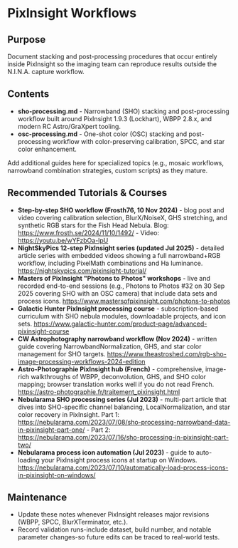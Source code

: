 # PixInsight Workflows

## Purpose
Document stacking and post-processing procedures that occur entirely inside PixInsight so the imaging team can reproduce results outside the N.I.N.A. capture workflow.

## Contents
- **sho-processing.md** - Narrowband (SHO) stacking and post-processing workflow built around PixInsight 1.9.3 (Lockhart), WBPP 2.8.x, and modern RC Astro/GraXpert tooling.
- **osc-processing.md** - One-shot color (OSC) stacking and post-processing workflow with color-preserving calibration, SPCC, and star color enhancement.

Add additional guides here for specialized topics (e.g., mosaic workflows, narrowband combination strategies, custom scripts) as they mature.

## Recommended Tutorials & Courses
- **Step-by-step SHO workflow (Frosth76, 10 Nov 2024)** - blog post and video covering calibration selection, BlurX/NoiseX, GHS stretching, and synthetic RGB stars for the Fish Head Nebula. Blog: https://www.frosth.se/2024/11/10/1492/ - Video: https://youtu.be/wYFzbOa-lpU
- **NightSkyPics 12-step PixInsight series (updated Jul 2025)** - detailed article series with embedded videos showing a full narrowband+RGB workflow, including PixelMath combinations and Ha luminance. https://nightskypics.com/pixinsight-tutorial/
- **Masters of PixInsight "Photons to Photos" workshops** - live and recorded end-to-end sessions (e.g., Photons to Photos #32 on 30 Sep 2025 covering SHO with an OSC camera) that include data sets and process icons. https://www.mastersofpixinsight.com/photons-to-photos
- **Galactic Hunter PixInsight processing course** - subscription-based curriculum with SHO nebula modules, downloadable projects, and icon sets. https://www.galactic-hunter.com/product-page/advanced-pixinsight-course
- **CW Astrophotography narrowband workflow (Nov 2024)** - written guide covering NarrowbandNormalization, GHS, and star color management for SHO targets. https://www.theastroshed.com/rgb-sho-image-processing-workflows-2024-edition
- **Astro-Photographie PixInsight hub (French)** - comprehensive, image-rich walkthroughs of WBPP, deconvolution, GHS, and SHO color mapping; browser translation works well if you do not read French. https://astro-photographie.fr/traitement_pixinsight.html
- **Nebularama SHO processing series (Jul 2023)** - multi-part article that dives into SHO-specific channel balancing, LocalNormalization, and star color recovery in PixInsight. Part 1: https://nebularama.com/2023/07/08/sho-processing-narrowband-data-in-pixinsight-part-one/ - Part 2: https://nebularama.com/2023/07/16/sho-processing-in-pixinsight-part-two/
- **Nebularama process icon automation (Jul 2023)** - guide to auto-loading your PixInsight process icons at startup on Windows. https://nebularama.com/2023/07/10/automatically-load-process-icons-in-pixinsight-on-windows/

## Maintenance
- Update these notes whenever PixInsight releases major revisions (WBPP, SPCC, BlurXTerminator, etc.).
- Record validation runs-include dataset, build number, and notable parameter changes-so future edits can be traced to real-world tests.
